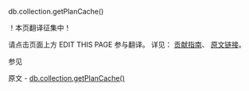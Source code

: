  db.collection.getPlanCache()

 ！本页翻译征集中！

请点击页面上方 EDIT THIS PAGE 参与翻译。
详见：
[贡献指南]( https://github.com/whaleal/MongoDB-Manual-zh/blob/master/CONTRIBUTING.md )、
[原文链接](  https://docs.mongodb.com/manual/reference/method/db.collection.getPlanCache/  )。

 参见

原文 - [db.collection.getPlanCache()]( https://docs.mongodb.com/manual/reference/method/db.collection.getPlanCache/ )

